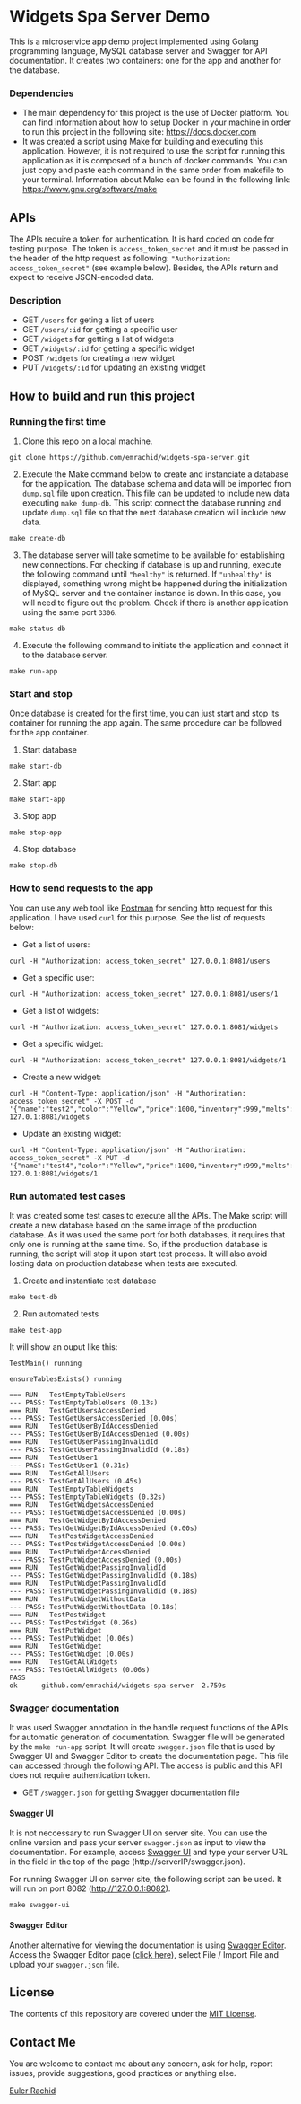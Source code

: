 # Widgets Spa Server Demo

This is a microservice app demo project implemented using Golang programming language, MySQL database server and Swagger for API documentation. It creates two containers: one for the app and another for the database.

### Dependencies

- The main dependency for this project is the use of Docker platform. You can find information about how to setup Docker in your machine in order to run this project in the following site: https://docs.docker.com
- It was created a script using Make for building and executing this application. However, it is not required to use the script for running this application as it is composed of a bunch of docker commands. You can just copy and paste each command in the same order from makefile to your terminal. Information about Make can be found in the following link: https://www.gnu.org/software/make

## APIs

The APIs require a token for authentication. It is hard coded on code for testing purpose. The token is `access_token_secret` and it must be passed in the header of the http request as following: `"Authorization: access_token_secret"` (see example below). Besides, the APIs return and expect to receive JSON-encoded data.

### Description

- GET `/users` for geting a list of users
- GET `/users/:id` for getting a specific user
- GET `/widgets` for getting a list of widgets
- GET `/widgets/:id` for getting a specific widget
- POST `/widgets` for creating a new widget
- PUT `/widgets/:id` for updating an existing widget

## How to build and run this project

### Running the first time

1. Clone this repo on a local machine.

```
git clone https://github.com/emrachid/widgets-spa-server.git
```

2. Execute the Make command below to create and instanciate a database for the application. The database schema and data will be imported from `dump.sql` file upon creation. This file can be updated to include new data executing `make dump-db`. This script connect the database running and update `dump.sql` file so that the next database creation will include new data.

```
make create-db
```

3. The database server will take sometime to be available for establishing new connections. For checking if database is up and running, execute the following command until `"healthy"` is returned. If `"unhealthy"` is displayed, something wrong might be happened during the initialization of MySQL server and the container instance is down. In this case, you will need to figure out the problem. Check if there is another application using the same port `3306`.

```
make status-db
```

4. Execute the following command to initiate the application and connect it to the database server.

```
make run-app
```

### Start and stop

Once database is created for the first time, you can just start and stop its container for running the app again. The same procedure can be followed for the app container.

1. Start database

```
make start-db
```

2. Start app

```
make start-app
```

3. Stop app

```
make stop-app
```

4. Stop database

```
make stop-db
```

### How to send requests to the app

You can use any web tool like [Postman](https://www.getpostman.com) for sending http request for this application. I have used `curl` for this purpose. See the list of requests below:

  - Get a list of users:
```
curl -H "Authorization: access_token_secret" 127.0.0.1:8081/users
```

  - Get a specific user:
```
curl -H "Authorization: access_token_secret" 127.0.0.1:8081/users/1
```

  - Get a list of widgets:
```
curl -H "Authorization: access_token_secret" 127.0.0.1:8081/widgets
```

  - Get a specific widget:
```
curl -H "Authorization: access_token_secret" 127.0.0.1:8081/widgets/1
```

  - Create a new widget:
```
curl -H "Content-Type: application/json" -H "Authorization: access_token_secret" -X POST -d '{"name":"test2","color":"Yellow","price":1000,"inventory":999,"melts":true}' 127.0.1:8081/widgets
```

  - Update an existing widget:
```
curl -H "Content-Type: application/json" -H "Authorization: access_token_secret" -X PUT -d '{"name":"test4","color":"Yellow","price":1000,"inventory":999,"melts":true}' 127.0.1:8081/widgets/1
```

### Run automated test cases

It was created some test cases to execute all the APIs. The Make script will create a new database based on the same image of the production database. As it was used the same port for both databases, it requires that only one is running at the same time. So, if the production database is running, the script will stop it upon start test process. It will also avoid losting data on production database when tests are executed.

1. Create and instantiate test database

```
make test-db
```

2. Run automated tests

```
make test-app
```
It will show an ouput like this:
```
TestMain() running

ensureTablesExists() running

=== RUN   TestEmptyTableUsers
--- PASS: TestEmptyTableUsers (0.13s)
=== RUN   TestGetUsersAccessDenied
--- PASS: TestGetUsersAccessDenied (0.00s)
=== RUN   TestGetUserByIdAccessDenied
--- PASS: TestGetUserByIdAccessDenied (0.00s)
=== RUN   TestGetUserPassingInvalidId
--- PASS: TestGetUserPassingInvalidId (0.18s)
=== RUN   TestGetUser1
--- PASS: TestGetUser1 (0.31s)
=== RUN   TestGetAllUsers
--- PASS: TestGetAllUsers (0.45s)
=== RUN   TestEmptyTableWidgets
--- PASS: TestEmptyTableWidgets (0.32s)
=== RUN   TestGetWidgetsAccessDenied
--- PASS: TestGetWidgetsAccessDenied (0.00s)
=== RUN   TestGetWidgetByIdAccessDenied
--- PASS: TestGetWidgetByIdAccessDenied (0.00s)
=== RUN   TestPostWidgetAccessDenied
--- PASS: TestPostWidgetAccessDenied (0.00s)
=== RUN   TestPutWidgetAccessDenied
--- PASS: TestPutWidgetAccessDenied (0.00s)
=== RUN   TestGetWidgetPassingInvalidId
--- PASS: TestGetWidgetPassingInvalidId (0.18s)
=== RUN   TestPutWidgetPassingInvalidId
--- PASS: TestPutWidgetPassingInvalidId (0.18s)
=== RUN   TestPutWidgetWithoutData
--- PASS: TestPutWidgetWithoutData (0.18s)
=== RUN   TestPostWidget
--- PASS: TestPostWidget (0.26s)
=== RUN   TestPutWidget
--- PASS: TestPutWidget (0.06s)
=== RUN   TestGetWidget
--- PASS: TestGetWidget (0.00s)
=== RUN   TestGetAllWidgets
--- PASS: TestGetAllWidgets (0.06s)
PASS
ok  	github.com/emrachid/widgets-spa-server	2.759s
```

### Swagger documentation

It was used Swagger annotation in the handle request functions of the APIs for automatic generation of documentation. Swagger file will be generated by the `make run-app` script. It will create `swagger.json` file that is used by Swagger UI and Swagger Editor to create the documentation page. This file can accessed through the following API. The access is public and this API does not require authentication token.

- GET `/swagger.json` for getting Swagger documentation file

#### Swagger UI

It is not neccessary to run Swagger UI on server site. You can use the online version and pass your server `swagger.json` as input to view the documentation. For example, access [Swagger UI](http://petstore.swagger.io/?_ga=2.172996963.1198918188.1519261979-94583732.1518810701]) and type your server URL in the field in the top of the page (http://serverIP/swagger.json).

For running Swagger UI on server site, the following script can be used. It will run on port 8082 (http://127.0.0.1:8082).

```
make swagger-ui
```

#### Swagger Editor

Another alternative for viewing the documentation is using [Swagger Editor](https://editor.swagger.io). Access the Swagger Editor page ([click here](https://editor.swagger.io)), select File / Import File and upload your `swagger.json` file.

## License

The contents of this repository are covered under the [MIT License](LICENSE).

## Contact Me

You are welcome to contact me about any concern, ask for help, report issues, provide suggestions, good practices or anything else.

[Euler Rachid](mailto:emrachid@gmail.com)
